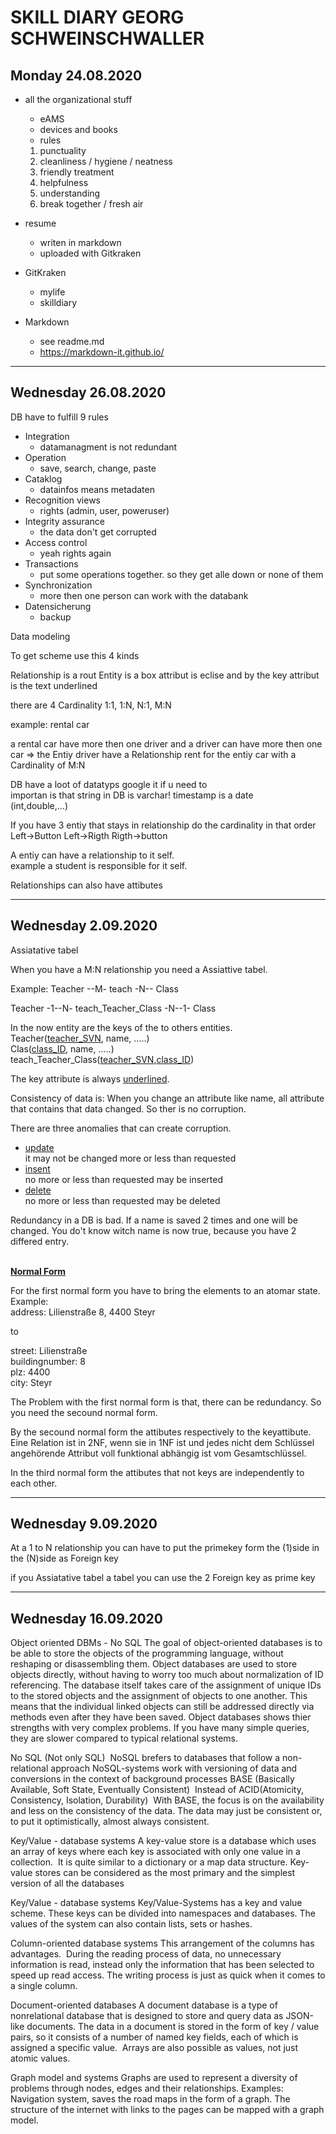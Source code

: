 # SKILL DIARY GEORG SCHWEINSCHWALLER

## Monday 24.08.2020

+ all the organizational stuff
    - eAMS
    - devices and books
    - rules
  
    1. punctuality
    2. cleanliness / hygiene / neatness
    3. friendly treatment
    4. helpfulness
    5. understanding
    6. break together / fresh air
    
+ resume
    - writen in markdown
    - uploaded with Gitkraken
+ GitKraken
    - mylife
    - skilldiary  
+ Markdown
    - see readme.md
    - https://markdown-it.github.io/

---
## Wednesday 26.08.2020

DB have to fulfill 9 rules

+ Integration
    - datamanagment is not redundant
+ Operation
    - save, search, change, paste
+ Cataklog
    - datainfos means metadaten
+ Recognition views
    - rights (admin, user, poweruser)
+ Integrity assurance
    - the data don't get corrupted
+ Access control
    - yeah rights again
+ Transactions
    - put some operations together. so they get alle down or none of them
+ Synchronization
    - more then one person can work with the databank
+ Datensicherung
    - backup

Data modeling

To get scheme use this 4 kinds

Relationship is a rout
Entity is a box
attribut is eclise
and by the key attribut is the text underlined

there are 4 Cardinality 
1:1, 1:N, N:1, M:N

example: rental car 

a rental car have more then one driver and a driver can have more then one car => the Entiy driver have a Relationship rent for the entiy car with a Cardinality of M:N

DB have a loot of datatyps google it if u need to<br>
importan is that string in DB is varchar!
timestamp is a date<br>
(int,double,...)

If you have 3 entiy that stays in relationship do the cardinality in that order Left->Button Left->Rigth Rigth->button

A entiy can have a relationship to it self. <br>
example a student is responsible for it self.

Relationships can also have attibutes

---
## Wednesday 2.09.2020

Assiatative tabel

When you have a M:N relationship you need a Assiattive tabel. 

Example: Teacher --M- teach -N-- Class

Teacher -1--N- teach_Teacher_Class -N--1- Class

In the now entity are the keys of the to others entities.<br>
Teacher(<ins>teacher_SVN</ins>, name, .....)<br>
Clas(<ins>class_ID</ins>, name, .....)<br>
teach_Teacher_Class(<ins>teacher_SVN</ins>,<ins>class_ID</ins>)<br>

The key attribute is always <ins>underlined</ins>.<br>

Consistency of data is: When you change an attribute like name, all attribute that contains that data changed. So ther is no corruption.

There are three anomalies that can create corruption.<br>
+ <ins>update</ins><br>
it may not be changed more or less than requested<br>
+ <ins>insent</ins><br>
no more or less than requested may be inserted<br>
+ <ins>delete</ins><br>
no more or less than requested may be deleted<br>

Redundancy in a DB is bad. If a name is saved 2 times and one will be changed. You do't know witch name is now true, because you have 2 differed entry.

<br>
<ins><strong>Normal Form</strong></ins>

For the first normal form you have to bring the elements to an atomar state.<br>
Example:<br>
address: Lilienstraße 8, 4400 Steyr

to

street: Lilienstraße<br>
buildingnumber: 8<br>
plz: 4400<br>
city: Steyr<br>

The Problem with the first normal form is that, there can be redundancy. So you need the secound normal form.

By the secound normal form the attibutes respectively to the keyattibute.
Eine Relation ist in 2NF, wenn sie in 1NF ist und jedes nicht dem Schlüssel angehörende Attribut voll funktional abhängig ist vom Gesamtschlüssel.

In the third normal form the attibutes that not keys are independently to each other.

---
## Wednesday 9.09.2020

At a 1 to N relationship you can have to put the primekey form the (1)side in the (N)side as Foreign key 

if you Assiatative tabel a tabel you can use the 2 Foreign key as prime key 

---
## Wednesday 16.09.2020

Object oriented DBMs​ - No SQL​
The goal of object-oriented databases is to be able to store the objects of the programming language, without reshaping or disassembling them.​
Object databases are used to store objects directly, without having to worry too much about normalization of ID referencing.​
The database itself takes care of the assignment of unique IDs to the stored objects and the assignment of objects to one another.​
This means that the individual linked objects can still be addressed directly via methods even after they have been saved.​
Object databases shows thier strengths with very complex problems.​
If you have many simple queries, they are slower compared to typical relational systems.​

No SQL​ (Not only SQL) ​
NoSQL brefers to databases that follow a non-relational approach​
NoSQL-systems work with versioning of data and conversions in the context of background processes​
BASE ​(Basically Available, Soft State, Eventually Consistent) ​
Instead of ACID ​(Atomicity, Consistency, Isolation, Durability)   ​
With BASE, the focus is on the availability and less on the consistency of the data.​
The data may just be consistent or, to put it optimistically, almost always consistent. ​

Key/Value - database systems
A key-value store is a database which uses an array of keys where each key is associated with only one value in a collection. ​
It is quite similar to a dictionary or a map data structure. Key-value stores can be considered as the most primary and the simplest version of all the databases​

Key/Value - database systems​
Key/Value-Systems has a key and value scheme​.
These keys can be divided into namespaces and databases.​
The values of the system can also contain lists, sets or hashes.​

Column-oriented database systems​
This arrangement of the columns has advantages. ​
During the reading process of data, no unnecessary information is read, instead only the information that has been selected to speed up read access.​
The writing process is just as quick when it comes to a single column.​

Document-oriented databases​
A document database is a type of nonrelational database that is designed to store and query data as JSON-like documents.​
The data in a document is stored in the form of key / value pairs, so it consists of a number of named key fields, each of which is assigned a specific value. ​
Arrays are also possible as values, not just atomic values.​

Graph model and systems​
Graphs are used to represent a diversity of problems through nodes, edges and their relationships.​
Examples: ​
Navigation system, saves the road maps in the form of a graph.​
The structure of the internet with links to the pages can be mapped with a graph model.​